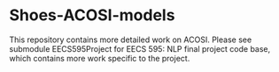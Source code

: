 # Shoes-ACOSI-models

This repository contains more detailed work on ACOSI.
Please see submodule EECS595Project for EECS 595: NLP final project code base, which contains more work specific to the project.
